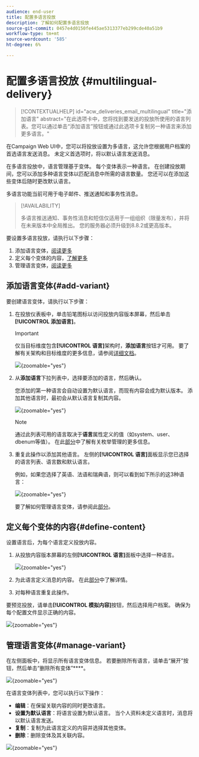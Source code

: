 ```yaml
---
audience: end-user
title: 配置多语言投放
description: 了解如何配置多语言投放
source-git-commit: 0457e4d0150fe445ae5313377eb299cde40a51b9
workflow-type: tm+mt
source-wordcount: '585'
ht-degree: 6%

---
```


# 配置多语言投放 {#multilingual-delivery}

>[!CONTEXTUALHELP]
>id="acw_deliveries_email_multilingual"
>title="添加语言"
>abstract="在此选项卡中，您将找到要发送的投放所使用的语言列表。您可以通过单击“添加语言”按钮或通过此选项卡复制另一种语言来添加更多语言。"

在Campaign Web UI中，您可以将投放设置为多语言，这允许您根据用户档案的首选语言发送消息。 未定义首选项时，将以默认语言发送消息。

在多语言投放中，语言管理基于变体。 每个变体表示一种语言。 在创建投放期间，您可以添加多种语言变体以匹配消息中所需的语言数量。 您还可以在添加这些变体后随时更改默认语言。

多语言功能当前可用于电子邮件、推送通知和事务性消息。

>[!AVAILABILITY]
>
>多语言推送通知、事务性消息和短信仅适用于一组组织（限量发布），并将在未来版本中全局推出。 您的服务器必须升级到8.8.2或更高版本。

要设置多语言投放，请执行以下步骤：

1. 添加语言变体，[阅读更多](#add-variant)
1. 定义每个变体的内容，[了解更多](#define-content)
1. 管理语言变体，[阅读更多](#manage-variant)

## 添加语言变体{#add-variant}

要创建语言变体，请执行以下步骤：

1. 在投放仪表板中，单击铅笔图标以访问投放内容版本屏幕，然后单击&#x200B;**[!UICONTROL 添加语言]**。

   >[!IMPORTANT]
   >
   >仅当目标维度包含&#x200B;**[!UICONTROL 语言]**&#x200B;架构时，**添加语言**&#x200B;按钮才可用。 要了解有关架构和目标维度的更多信息，请参阅[详细文档](../audience/targeting-dimensions.md)。

   ![](assets/edit-content_2.png){zoomable="yes"}

1. 从&#x200B;**添加语言**&#x200B;下拉列表中，选择要添加的语言，然后确认。

   您添加的第一种语言会自动设置为默认语言，而现有内容会成为默认版本。 添加其他语言时，最初会从默认语言复制其内容。

   ![](assets/edit-content_3.png){zoomable="yes"}

   >[!NOTE]
   >
   >通过此列表可用的语言取决于&#x200B;**语言**&#x200B;属性定义的值（如system、user、dbenum等值）。 在此[部分](../administration/enumerations.md)中了解有关枚举管理的更多信息。

1. 重复此操作以添加其他语言。 左侧的&#x200B;**[!UICONTROL 语言]**&#x200B;面板显示您已选择的语言列表、语言数和默认语言。

   例如，如果您选择了英语、法语和瑞典语，则可以看到如下所示的这3种语言：

   ![](assets/edit-content_9.png){zoomable="yes"}

   要了解如何管理语言变体，请参阅此[部分](#manage-variant)。

## 定义每个变体的内容{#define-content}

设置语言后，为每个语言定义投放内容。

1. 从投放内容版本屏幕的左侧&#x200B;**[!UICONTROL 语言]**&#x200B;面板中选择一种语言。

   ![](assets/edit-content_11.png){zoomable="yes"}

1. 为此语言定义消息的内容。 在此[部分](../msg/create-deliveries.md)中了解详情。

1. 对每种语言重复此操作。

<!--
>[!BEGINTABS]

>[!TAB Email delivery]

1. From the delivery content edition screen, choose a language and click the **[!UICONTROL Edit email body]** button. You can also hover over the email preview and select **[!UICONTROL Open email designer]**.

    ![](assets/edit-content_11.png){zoomable="yes"}

1. Define the content of your email for this language. [Read more](../email/get-started-email-designer.md#start-authoring)

1. Repeat this operation for each language.

>[!TAB SMS delivery]

1. From the delivery content edition screen, choose a language.

1. Edit the content of the SMS message for this language. [Read more](../sms/create-sms.md)

    ![](assets/edit-content_11-sms.png){zoomable="yes"}

1. Repeat this operation for each language.

>[!ENDTABS]

-->

要预览投放，请单击&#x200B;**[!UICONTROL 模拟内容]**&#x200B;按钮，然后选择用户档案。 确保为每个配置文件显示正确的内容。

![](assets/edit-content_5.png){zoomable="yes"}

## 管理语言变体{#manage-variant}

在左侧面板中，将显示所有语言变体信息。 若要删除所有语言，请单击“展开”按钮，然后单击“删除所有变体”****。

![](assets/edit-content_13.png){zoomable="yes"}

在语言变体列表中，您可以执行以下操作：

* **编辑**：在保留关联内容的同时更改语言。
* **设置为默认语言**：将语言设置为默认语言。 当个人资料未定义语言时，消息将以默认语言发送。
* **复制**：复制为此语言定义的内容并选择其他变体。
* **删除**：删除变体及其关联内容。

![](assets/edit-content_13-sms.png){zoomable="yes"}


